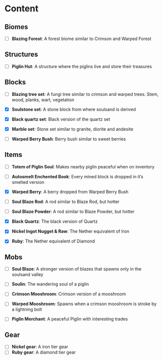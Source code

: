 # Content

## Biomes

- [ ]  **Blazing Forest**:
  A forest biome similar to Crimson and Warped Forest


## Structures

- [ ]  **Piglin Hut**:
  A structure where the piglins live and store their treasures


## Blocks

- [ ]  **Blazing tree set**:
  A fungi tree similar to crimson and warped trees.
  Stem, wood, planks, wart, vegetation
- [x]  **Soulstone set**:
  A stone block from where soulsand is derived
- [x]  **Black quartz set**:
  Black version of the quartz set
- [x]  **Marble set**:
  Stone set similar to granite, diorite and andesite
- [ ]  **Warped Berry Bush**:
  Berry bush similar to sweet berries


## Items

- [ ]  **Totem of Piglin Soul**:
  Makes nearby piglin peaceful when on inventory
- [ ]  **Autosmelt Enchented Book**:
  Every mined block is dropped in it’s smelted version
- [x]  **Warped Berry**:
  A berry dropped from Warped Berry Bush
- [ ]  **Soul Blaze Rod**:
  A rod similar to Blaze Rod, but hotter
- [ ]  **Soul Blaze Powder**:
  A rod similar to Blaze Powder, but hotter
- [x]  **Black Quartz**:
  The black version of Quartz
- [x] **Nickel Ingot Nugget & Raw**:
  The Nether equivalent of Iron
- [x] **Ruby**:
  The Nether equivalent of Diamond


## Mobs

- [ ]  **Soul Blaze**:
  A stronger version of blazes that spawns only in the soulsand valley
- [ ]  **Soulin**:
  The wandering soul of a piglin
- [ ]  **Crimson Mooshroom**:
  Crimson version of a mooshroom
- [ ]  **Warped Mooshroom**:
  Spawns when a crimson mooshroom is stroke by a lightning bolt
- [ ] **Piglin Merchant**:
  A peaceful Piglin with interesting trades 


## Gear

- [ ]  **Nickel gear**:
  A iron tier gear
- [ ]  **Ruby gear**:
  A diamond tier gear
